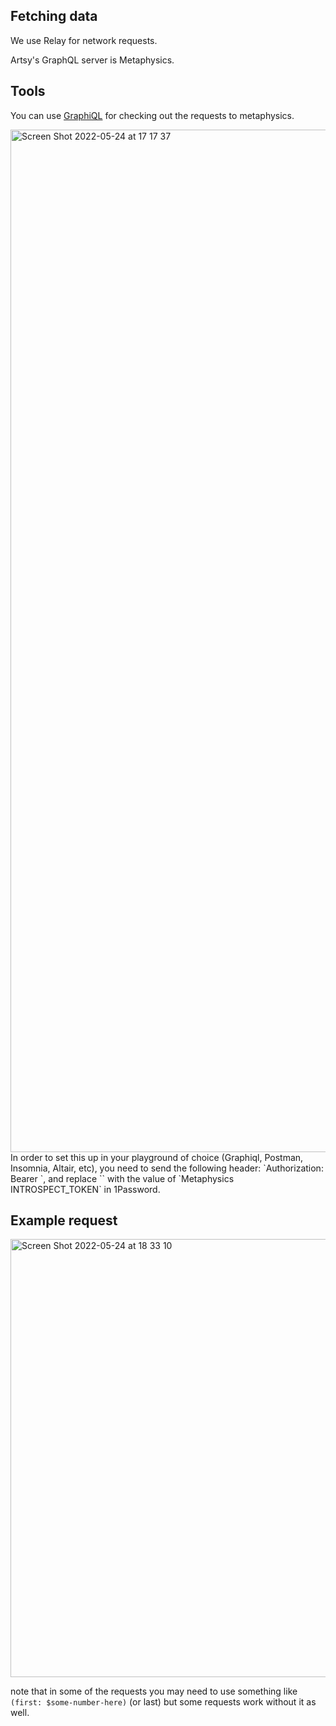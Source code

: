 ## Fetching data

We use Relay for network requests.

Artsy's GraphQL server is Metaphysics.

## Tools

You can use [GraphiQL](https://github.com/graphql/graphiql) for checking out the requests to metaphysics.

<img width="1636" alt="Screen Shot 2022-05-24 at 17 17 37" src="https://user-images.githubusercontent.com/36475005/170071671-59d2cbd5-a957-414d-9f9b-4baa28dfff8a.png">
In order to set this up in your playground of choice (Graphiql, Postman, Insomnia, Altair, etc), you need to send the following header: `Authorization: Bearer <secret>`,
and replace `<secret>` with the value of `Metaphysics INTROSPECT_TOKEN` in 1Password.

## Example request

<img width="701" alt="Screen Shot 2022-05-24 at 18 33 10" src="https://user-images.githubusercontent.com/36475005/170086939-86194875-c866-4a71-a508-5fd356a35d32.png">

note that in some of the requests you may need to use something like `(first: $some-number-here)` (or last) but some requests work without it as well.
